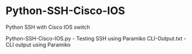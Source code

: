 # Python-SSH-Cisco-IOS
Python SSH with Cisco IOS switch

Python-SSH-Cisco-IOS.py - Testing SSH using Paramiko
CLI-Output.txt - CLI output using Paramiko
